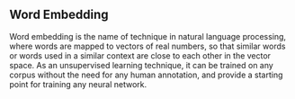 ## Word Embedding
Word embedding is the name of technique in natural language processing, where words are mapped 
to vectors of real numbers, so that similar words or words used in a similar context are close to each other in the vector space. 
As an unsupervised learning technique, it can be trained on any corpus without the need for any human annotation, and 
provide a starting point for training any neural network.
